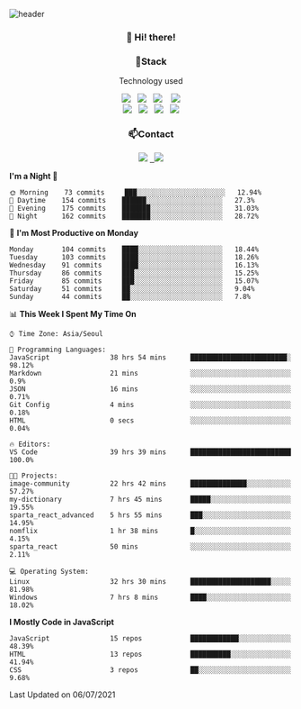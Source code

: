 ![header](https://capsule-render.vercel.app/api?type=waving&color=gradient&height=200&text=Che-ri&fontAlign=70&fontAlignY=40&animation=twinkling)

<h3 align="center">👋 Hi! there!</h3>

<h3 align="center">📌Stack</h3>
<p align="center">Technology used</p>
<div align="center"><img src="https://img.shields.io/badge/HTML5-e74c3c?style=flat-square&logo=HTML5&logoColor=white"></img> &nbsp <img src="https://img.shields.io/badge/CSS3-0A84FF?style=flat-square&logo=CSS3&logoColor=white"></img>  &nbsp <img src="https://img.shields.io/badge/SCSS-fd79a8?style=flat-square&logo=Sass&logoColor=white"/></a>&nbsp  &nbsp <img src="https://img.shields.io/badge/styled%2Dcomponents-DB7093?style=flat-square&logo=styled%2Dcomponents&logoColor=white"/></a>
<br><img src="https://img.shields.io/badge/JavaScript-FFCD11?style=flat-square&logo=JavaScript&logoColor=white"></img> &nbsp <img src="https://img.shields.io/badge/React-00BCF6?style=flat-square&logo=React&logoColor=white"></img> &nbsp <img src="https://img.shields.io/badge/Redux-764ABC?style=flat-square&logo=Redux&logoColor=white"/></a> &nbsp <img src="https://img.shields.io/badge/jQuery-3655FF?style=flat-square&logo=jQuery&logoColor=white"></img></div>

<h3 align="center">📫Contact</h3>
<div align="center"><a href="https://cheri.tistory.com/"><img src="https://img.shields.io/badge/Cheri-AD29B6?style=flat-square&logo=Tidal&logoColor=white"/></a> <a href="rnjs1135@gmail.com"> &nbsp <img src="https://img.shields.io/badge/Gmail-EA4335?style=flat-square&logo=Gmail&logoColor=white"/></a></div>

<!--START_SECTION:waka-->
**I'm a Night 🦉** 

```text
🌞 Morning    73 commits     ███░░░░░░░░░░░░░░░░░░░░░░   12.94% 
🌆 Daytime    154 commits    ██████░░░░░░░░░░░░░░░░░░░   27.3% 
🌃 Evening    175 commits    ███████░░░░░░░░░░░░░░░░░░   31.03% 
🌙 Night      162 commits    ███████░░░░░░░░░░░░░░░░░░   28.72%

```
📅 **I'm Most Productive on Monday** 

```text
Monday       104 commits    ████░░░░░░░░░░░░░░░░░░░░░   18.44% 
Tuesday      103 commits    ████░░░░░░░░░░░░░░░░░░░░░   18.26% 
Wednesday    91 commits     ████░░░░░░░░░░░░░░░░░░░░░   16.13% 
Thursday     86 commits     ███░░░░░░░░░░░░░░░░░░░░░░   15.25% 
Friday       85 commits     ███░░░░░░░░░░░░░░░░░░░░░░   15.07% 
Saturday     51 commits     ██░░░░░░░░░░░░░░░░░░░░░░░   9.04% 
Sunday       44 commits     ██░░░░░░░░░░░░░░░░░░░░░░░   7.8%

```


📊 **This Week I Spent My Time On** 

```text
⌚︎ Time Zone: Asia/Seoul

💬 Programming Languages: 
JavaScript               38 hrs 54 mins      ████████████████████████░   98.12% 
Markdown                 21 mins             ░░░░░░░░░░░░░░░░░░░░░░░░░   0.9% 
JSON                     16 mins             ░░░░░░░░░░░░░░░░░░░░░░░░░   0.71% 
Git Config               4 mins              ░░░░░░░░░░░░░░░░░░░░░░░░░   0.18% 
HTML                     0 secs              ░░░░░░░░░░░░░░░░░░░░░░░░░   0.04%

🔥 Editors: 
VS Code                  39 hrs 39 mins      █████████████████████████   100.0%

🐱‍💻 Projects: 
image-community          22 hrs 42 mins      ██████████████░░░░░░░░░░░   57.27% 
my-dictionary            7 hrs 45 mins       █████░░░░░░░░░░░░░░░░░░░░   19.55% 
sparta_react_advanced    5 hrs 55 mins       ███░░░░░░░░░░░░░░░░░░░░░░   14.95% 
nomflix                  1 hr 38 mins        █░░░░░░░░░░░░░░░░░░░░░░░░   4.15% 
sparta_react             50 mins             ░░░░░░░░░░░░░░░░░░░░░░░░░   2.11%

💻 Operating System: 
Linux                    32 hrs 30 mins      ████████████████████░░░░░   81.98% 
Windows                  7 hrs 8 mins        ████░░░░░░░░░░░░░░░░░░░░░   18.02%

```

**I Mostly Code in JavaScript** 

```text
JavaScript               15 repos            ████████████░░░░░░░░░░░░░   48.39% 
HTML                     13 repos            ██████████░░░░░░░░░░░░░░░   41.94% 
CSS                      3 repos             ██░░░░░░░░░░░░░░░░░░░░░░░   9.68%

```



 Last Updated on 06/07/2021
<!--END_SECTION:waka-->
